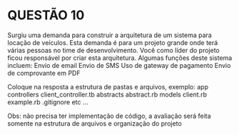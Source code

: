 # QUESTÃO 10

Surgiu uma demanda para construir a arquitetura de um sistema para locação de veículos. Esta demanda é para um 
projeto grande onde terá várias pessoas no time de desenvolvimento. Você como líder do projeto ficou responsável
por criar esta arquitetura.
Algumas funções deste sistema incluem:
Envio de email
Envio de SMS
Uso de gateway de pagamento
Envio de comprovante em PDF

Coloque na resposta a estrutura de pastas e arquivos, exemplo:
app
    controllers
        client_controller.tb
    abstracts
        abstract.rb
    models
        client.rb
        example.rb
.gitignore
etc …

Obs: não precisa ter implementação de código, a avaliação será feita somente na estrutura de arquivos e organização do projeto

